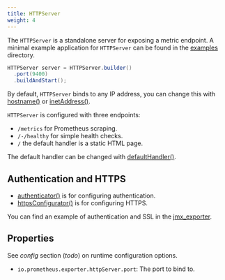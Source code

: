 ```yaml
---
title: HTTPServer
weight: 4
---
```


The `HTTPServer` is a standalone server for exposing a metric endpoint. A minimal example
application for `HTTPServer` can be found in
the [examples](https://github.com/prometheus/client_java/tree/1.0.x/examples) directory.

```java
HTTPServer server = HTTPServer.builder()
  .port(9400)
  .buildAndStart();
```

By default, `HTTPServer` binds to any IP address, you can change this with
[hostname()](</client_java/api/io/prometheus/metrics/exporter/httpserver/HTTPServer.Builder.html#hostname(java.lang.String)>) <!-- editorconfig-checker-disable-line -->
or [inetAddress()](</client_java/api/io/prometheus/metrics/exporter/httpserver/HTTPServer.Builder.html#inetAddress(java.net.InetAddress)>). <!-- editorconfig-checker-disable-line -->

`HTTPServer` is configured with three endpoints:

- `/metrics` for Prometheus scraping.
- `/-/healthy` for simple health checks.
- `/` the default handler is a static HTML page.

The default handler can be changed
with [defaultHandler()](</client_java/api/io/prometheus/metrics/exporter/httpserver/HTTPServer.Builder.html#defaultHandler(com.sun.net.httpserver.HttpHandler)>). <!-- editorconfig-checker-disable-line -->

## Authentication and HTTPS

- [authenticator()](</client_java/api/io/prometheus/metrics/exporter/httpserver/HTTPServer.Builder.html#authenticator(com.sun.net.httpserver.Authenticator)>) <!-- editorconfig-checker-disable-line -->
  is for configuring authentication.
- [httpsConfigurator()](</client_java/api/io/prometheus/metrics/exporter/httpserver/HTTPServer.Builder.html#httpsConfigurator(com.sun.net.httpserver.HttpsConfigurator)>) <!-- editorconfig-checker-disable-line -->
  is for configuring HTTPS.

You can find an example of authentication and SSL in the
[jmx_exporter](https://github.com/prometheus/jmx_exporter).

## Properties

See _config_ section (_todo_) on runtime configuration options.

- `io.prometheus.exporter.httpServer.port`: The port to bind to.
